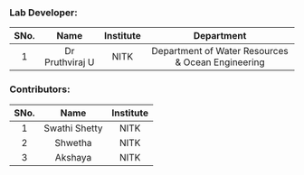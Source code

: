<!-- Remove all lines above this line before making changes to the file -->

### Lab Developer:

| SNo. |      Name       | Institute |                    Department                     |
| :--: | :-------------: | :-------: | :-----------------------------------------------: |
|  1   | Dr Pruthviraj U |   NITK    | Department of Water Resources & Ocean Engineering |

### Contributors:

| SNo. |       Name       | Institute |
| :--: | :--------------: | :-------: |
|  1   | Swathi Shetty    |   NITK    |
|  2   | Shwetha          |   NITK    |
|  3   | Akshaya          |   NITK    |
